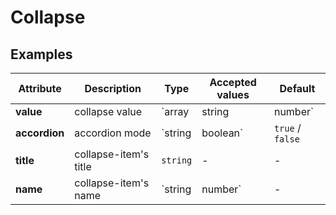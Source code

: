 # Collapse

## Examples

<ex-code name="ex-collapse-basic"/></ex-code>

<ex-code name="ex-collapse-multiple"/></ex-code>

<ex-footer edit-link="https://github.com/zeit-ui/vue/edit/master/docs/en-us/components/collapse.md">

| Attribute | Description | Type | Accepted values | Default
| --------- | ---------- | ---- |  -------------- | ------ |
| **value** | collapse value | `array | string | number` | - | - |
| **accordion** | accordion mode | `string | boolean` | `true` / `false` | `false` |
| **title** | collapse-item's title | `string` | - | - |
| **name** | collapse-item's name | `string | number` | - | - |

</ex-footer>
